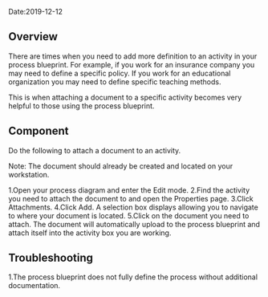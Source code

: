 Date:2019-12-12

## Overview 

There are times when you need to add more definition to an activity in your process blueprint. For example, if you work for an insurance company you may need to define a specific policy. If you work for an educational organization you may need to define specific teaching methods. 

This is when attaching a document to a specific activity becomes very helpful to those using the process blueprint. 

## Component 

Do the following to attach a document to an activity. 

Note: The document should already be created and located on your workstation. 

1.Open your process diagram and enter the Edit mode. 
2.Find the activity you need to attach the document to and open the Properties page. 
3.Click Attachments. 
4.Click Add. A selection box displays allowing you to navigate to where your document is located. 
5.Click on the document you need to attach. The document will automatically upload to the process blueprint and attach itself into the activity box you are working. 

## Troubleshooting 

1.The process blueprint does not fully define the process without additional documentation. 
